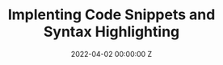 ---
title: Implenting Code Snippets and Syntax Highlighting
date: 2022-04-02 00:00:00 Z
layout: post
excerpt: 
mytags: 
    - CSS
    - HTML 
project:  Personal Website
---